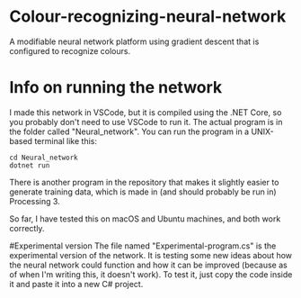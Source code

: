 # Colour-recognizing-neural-network
A modifiable neural network platform using gradient descent that is configured to recognize colours.

# Info on running the network
I made this network in VSCode, but it is compiled using the .NET Core, so you probably don't need to use VSCode to run it. The actual program is in the folder called "Neural_network". 
You can run the program in a UNIX-based terminal like this:
```
cd Neural_network
dotnet run
```

There is another program in the repository that makes it slightly easier to generate training data, which is made in (and should probably be run in) Processing 3. 

So far, I have tested this on macOS and Ubuntu machines, and both work correctly.

#Experimental version
The file named "Experimental-program.cs" is the experimental version of the network. It is testing some new ideas about how the neural network could function and how it can be improved (because as of when I'm writing this, it doesn't work). To test it, just copy the code inside it and paste it into a new C# project.
